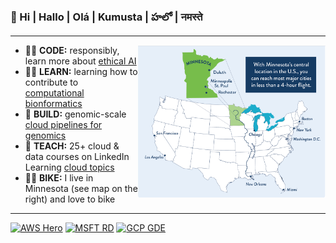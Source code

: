 ### 👋  Hi | Hallo | Olá | Kumusta | హలో | नमस्ते 

---

 <img src="https://github.com/lynnlangit/lynnlangit/blob/master/images/where-is-mn.png" width=300 align=right>

- 👩‍💻  **CODE:** responsibly, learn more about [ethical AI](https://github.com/lynnlangit/learning-ethical-ai)
- 👩‍🏫  **LEARN:** learning how to contribute to [computational bionformatics](https://github.com/lynnlangit/TeamTeri)
- 🔭  **BUILD:** genomic-scale [cloud pipelines for genomics](https://lynnlangit.com/2017/09/18/genomic-scale-data-pipelines/)
- 👯  **TEACH:** 25+ cloud & data courses on LinkedIn Learning [cloud topics](https://www.linkedin.com/learning/instructors/lynn-langit)
- 🚴‍♀️ **BIKE:** I live in Minnesota (see map on the right) and love to bike
---
 
[![AWS Hero](https://github.com/lynnlangit/lynnlangit/blob/master/badges/aws.svg)](https://aws.amazon.com/developer/community/heroes/lynn-langit/)
[![MSFT RD](https://github.com/lynnlangit/lynnlangit/blob/master/badges/azure.svg)](https://mvp.microsoft.com/en-US/RD/profile/51394b4a-2523-4604-842d-ea1593be73d5) 
[![GCP GDE](https://github.com/lynnlangit/lynnlangit/blob/master/badges/gcp.svg)](https://developers.google.com/profile/u/lynnlangit)




